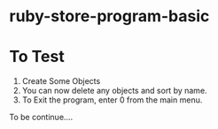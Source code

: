 # ruby-store-program-basic

# To Test
1) Create Some Objects
2) You can now delete any objects and sort by name.
3) To Exit the program, enter 0 from the main menu.

To be continue....
